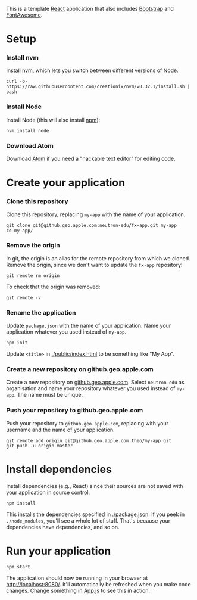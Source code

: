 This is a template [React](https://facebook.github.io/react/) application that also includes [Bootstrap](http://getbootstrap.com) and [FontAwesome](http://fontawesome.io/icons/).

# Setup

### Install nvm

Install [nvm](https://github.com/creationix/nvm), which lets you switch between different versions of Node.

```
curl -o- https://raw.githubusercontent.com/creationix/nvm/v0.32.1/install.sh | bash
```

### Install Node

Install Node (this will also install [npm](https://docs.npmjs.com/getting-started/what-is-npm)):

```
nvm install node
```

### Download Atom

Download [Atom](https://atom.io/) if you need a "hackable text editor" for editing code.

# Create your application

### Clone this repository

Clone this repository, replacing `my-app` with the name of your application.

```
git clone git@github.geo.apple.com:neutron-edu/fx-app.git my-app
cd my-app/
```

### Remove the origin

In git, the origin is an alias for the remote repository from which we cloned. Remove the origin, since we don't want to update the `fx-app` repository!

```
git remote rm origin
```

To check that the origin was removed:

```
git remote -v
```

### Rename the application

Update `package.json` with the name of your application. Name your application whatever you used instead of `my-app`.

```
npm init
```

Update `<title>` in [./public/index.html](./public/index.html) to be something like "My App".

### Create a new repository on github.geo.apple.com

Create a new repository on [github.geo.apple.com](https://github.geo.apple.com/new). Select `neutron-edu` as organisation and name your repository whatever you used instead of `my-app`. The name must be unique.

### Push your repository to github.geo.apple.com

Push your repository to `github.geo.apple.com`, replacing with your username and the name of your application.

```
git remote add origin git@github.geo.apple.com:theo/my-app.git
git push -u origin master
```

# Install dependencies

Install dependencies (e.g., React) since their sources are not saved with your application in source control.

```
npm install
```

This installs the dependencies specified in [./package.json](./package.json). If you peek in `./node_modules`, you'll see a whole lot of stuff. That's because your dependencies have dependencies, and so on.

# Run your application

```
npm start
```

The application should now be running in your browser at [http://localhost:8080/](http://localhost:8080/). It'll automatically be refreshed when you make code changes. Change something in [App.js](./src/App.js) to see this in action.
